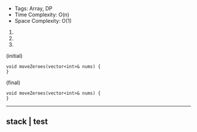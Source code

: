 * Tags: Array, DP
* Time Complexity: O(n)
* Space Complexity: O(1)

1.
2.
3.

(initial)
```
void moveZeroes(vector<int>& nums) {
}
```

(final)
```
void moveZeroes(vector<int>& nums) {
}
```

---------------
stack | test
---------------
